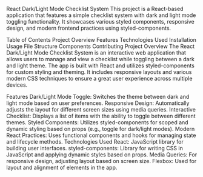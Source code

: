 React Dark/Light Mode Checklist System
This project is a React-based application that features a simple checklist system with dark and light mode toggling functionality. It showcases various styled components, responsive design, and modern frontend practices using styled-components.

Table of Contents
Project Overview
Features
Technologies Used
Installation
Usage
File Structure
Components
Contributing
Project Overview
The React Dark/Light Mode Checklist System is an interactive web application that allows users to manage and view a checklist while toggling between a dark and light theme. The app is built with React and utilizes styled-components for custom styling and theming. It includes responsive layouts and various modern CSS techniques to ensure a great user experience across multiple devices.

Features
Dark/Light Mode Toggle: Switches the theme between dark and light mode based on user preferences.
Responsive Design: Automatically adjusts the layout for different screen sizes using media queries.
Interactive Checklist: Displays a list of items with the ability to toggle between different themes.
Styled Components: Utilizes styled-components for scoped and dynamic styling based on props (e.g., toggle for dark/light modes).
Modern React Practices: Uses functional components and hooks for managing state and lifecycle methods.
Technologies Used
React: JavaScript library for building user interfaces.
styled-components: Library for writing CSS in JavaScript and applying dynamic styles based on props.
Media Queries: For responsive design, adjusting layout based on screen size.
Flexbox: Used for layout and alignment of elements in the app.
